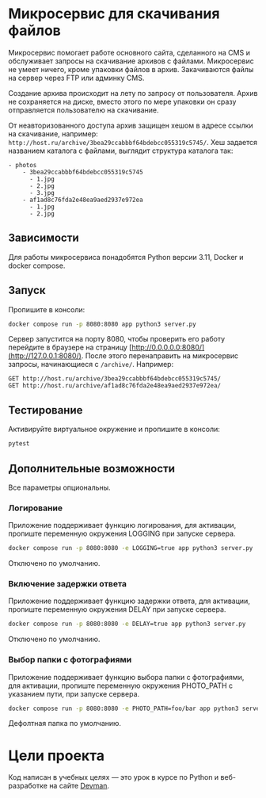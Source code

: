 # Микросервис для скачивания файлов

Микросервис помогает работе основного сайта, сделанного на CMS и обслуживает
запросы на скачивание архивов с файлами. Микросервис не умеет ничего, кроме упаковки файлов
в архив. Закачиваются файлы на сервер через FTP или админку CMS.

Создание архива происходит на лету по запросу от пользователя. Архив не сохраняется на диске, вместо этого по мере упаковки он сразу отправляется пользователю на скачивание.

От неавторизованного доступа архив защищен хешом в адресе ссылки на скачивание, например: `http://host.ru/archive/3bea29ccabbbf64bdebcc055319c5745/`. Хеш задается названием каталога с файлами, выглядит структура каталога так:

```
- photos
    - 3bea29ccabbbf64bdebcc055319c5745
      - 1.jpg
      - 2.jpg
      - 3.jpg
    - af1ad8c76fda2e48ea9aed2937e972ea
      - 1.jpg
      - 2.jpg
```


## Зависимости

Для работы микросервиса понадобятся Python версии 3.11, Docker и docker compose.



## Запуск
Пропишите в консоли:
```bash
docker compose run -p 8080:8080 app python3 server.py
```

Сервер запустится на порту 8080, чтобы проверить его работу перейдите в браузере на страницу [http://0.0.0.0.0:8080/](http://127.0.0.1:8080/).
После этого перенаправить на микросервис запросы, начинающиеся с `/archive/`. Например:

```
GET http://host.ru/archive/3bea29ccabbbf64bdebcc055319c5745/
GET http://host.ru/archive/af1ad8c76fda2e48ea9aed2937e972ea/
```

## Тестирование
Активируйте виртуальное окружение и пропишите в консоли:
```bash
pytest
```

## Дополнительные возможности

Все параметры опциональны.

### Логирование

Приложение поддерживает функцию логирования, для активации, пропиште переменную окружения LOGGING при запуске сервера.

```bash
docker compose run -p 8080:8080 -e LOGGING=true app python3 server.py
```
Отключено по умолчанию.

### Включение задержки ответа

Приложение поддерживает функцию задержки ответа, для активации, пропиште переменную окружения DELAY при запуске сервера.

```bash
docker compose run -p 8080:8080 -e DELAY=true app python3 server.py
```
Отключено по умолчанию.


### Выбор папки с фотографиями

Приложение поддерживает функцию выбора папки с фотографиями, для активации, пропиште переменную окружения PHOTO_PATH с указанием пути, при запуске сервера.

```bash
docker compose run -p 8080:8080 -e PHOTO_PATH=foo/bar app python3 server.py
```
Дефолтная папка по умолчанию.


# Цели проекта

Код написан в учебных целях — это урок в курсе по Python и веб-разработке на сайте [Devman](https://dvmn.org).